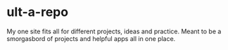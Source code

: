# ult-a-repo
My one site fits all for different projects, ideas and practice. Meant to be a smorgasbord of projects and helpful apps all in one place. 
